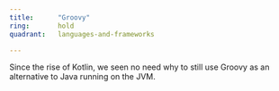 ```yaml
---
title:      "Groovy"
ring:       hold
quadrant:   languages-and-frameworks

---
```


Since the rise of Kotlin, we seen no need why to still use Groovy as an alternative to Java running on the JVM.
